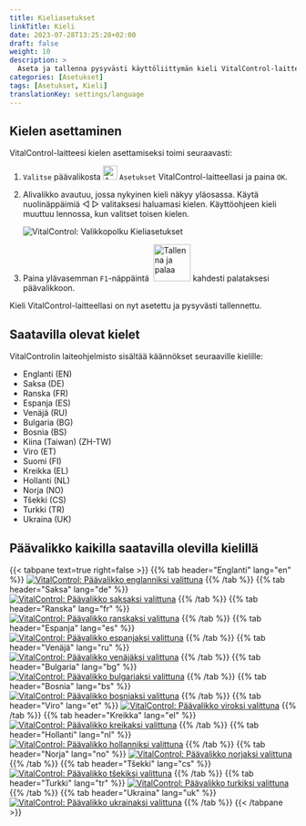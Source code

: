 ```yaml
---
title: Kieliasetukset
linkTitle: Kieli
date: 2023-07-28T13:25:28+02:00
draft: false
weight: 10
description: >
  Aseta ja tallenna pysyvästi käyttöliittymän kieli VitalControl-laitteellasi.
categories: [Asetukset]
tags: [Asetukset, Kieli]
translationKey: settings/language
---
```

## Kielen asettaminen

VitalControl-laitteesi kielen asettamiseksi toimi seuraavasti:

1. `Valitse` päävalikosta <img src="/icons/gear.svg" width="25" align="bottom" alt="Asetukset" /> `Asetukset` VitalControl-laitteellasi ja paina `OK`.

1. Alivalikko avautuu, jossa nykyinen kieli näkyy yläosassa. Käytä nuolinäppäimiä ◁ ▷ valitaksesi haluamasi kielen. Käyttöohjeen kieli muuttuu lennossa, kun valitset toisen kielen.

   ![VitalControl: Valikkopolku Kieliasetukset](../images/select-lang.png "Kielen asettaminen")

1. Paina ylävasemman `F1`-näppäintä &nbsp;<img src="/icons/footer/save_exit.svg" width="65" align="bottom" alt="Tallenna ja palaa" /> kahdesti palataksesi päävalikkoon.

Kieli VitalControl-laitteellasi on nyt asetettu ja pysyvästi tallennettu.

## Saatavilla olevat kielet

VitalControlin laiteohjelmisto sisältää käännökset seuraaville kielille:

- Englanti (EN)
- Saksa (DE)
- Ranska (FR)
- Espanja (ES)
- Venäjä (RU)
- Bulgaria (BG)
- Bosnia (BS)
- Kiina (Taiwan)  (ZH-TW)
- Viro (ET)
- Suomi (FI)
- Kreikka (EL)
- Hollanti (NL)
- Norja (NO)
- Tšekki (CS)
- Turkki (TR)
- Ukraina (UK)

## Päävalikko kaikilla saatavilla olevilla kielillä

{{< tabpane text=true right=false >}}
  {{% tab header="Englanti" lang="en" %}}
[![VitalControl: Päävalikko englanniksi valittuna](/images/homescreen/english.png "Päävalikko Englanti")](/en/demo/ "Demo app VitalControl (EN)")
  {{% /tab %}}
  {{% tab header="Saksa" lang="de" %}}
[![VitalControl: Päävalikko saksaksi valittuna](/images/homescreen/german.png "Päävalikko Saksa")](/demo/ "Demo app VitalControl (DE)")
  {{% /tab %}}
  {{% tab header="Ranska" lang="fr" %}}
[![VitalControl: Päävalikko ranskaksi valittuna](/images/homescreen/french.png "Päävalikko Ranska")](/fr/demo/ "Demo app VitalControl (FR)")
  {{% /tab %}}
  {{% tab header="Espanja" lang="es" %}}
[![VitalControl: Päävalikko espanjaksi valittuna](/images/homescreen/spanish.png "Päävalikko Espanja")](/es/demo/ "Demo app VitalControl (ES)")
  {{% /tab %}}
  {{% tab header="Venäjä" lang="ru" %}}
[![VitalControl: Päävalikko venäjäksi valittuna](/images/homescreen/russian.png "Päävalikko Venäjä")](/ru/demo/ "Demo app VitalControl (RU)")
  {{% /tab %}}
  {{% tab header="Bulgaria" lang="bg" %}}
[![VitalControl: Päävalikko bulgariaksi valittuna](/images/homescreen/bulgarian.png "Päävalikko Bulgaria")](/bg/demo/ "Demo app VitalControl (BG)")
  {{% /tab %}}
  {{% tab header="Bosnia" lang="bs" %}}
[![VitalControl: Päävalikko bosniaksi valittuna](/images/homescreen/bosnian.png "Päävalikko Bosnia")](/bs/demo/ "Demo app VitalControl (BS)")
  {{% /tab %}}
  {{% tab header="Viro" lang="et" %}}
[![VitalControl: Päävalikko viroksi valittuna](/images/homescreen/estonian.png "Päävalikko Viro")](/et/demo/ "Demo app VitalControl (ET)")
  {{% /tab %}}
  {{% tab header="Kreikka" lang="el" %}}
[![VitalControl: Päävalikko kreikaksi valittuna](/images/homescreen/greek.png "Päävalikko Kreikka")](/el/demo/ "Demo app VitalControl (EL)")
  {{% /tab %}}
  {{% tab header="Hollanti" lang="nl" %}}
[![VitalControl: Päävalikko hollanniksi valittuna](/images/homescreen/dutch.png "Päävalikko Hollanti")](/nl/demo/ "Demo app VitalControl (NL)")
  {{% /tab %}}
  {{% tab header="Norja" lang="no" %}}
[![VitalControl: Päävalikko norjaksi valittuna](/images/homescreen/norwegian.png "Päävalikko Norja")](/no/demo/ "Demo app VitalControl (NO)")
  {{% /tab %}}
  {{% tab header="Tšekki" lang="cs" %}}
[![VitalControl: Päävalikko tšekiksi valittuna](/images/homescreen/czech.png "Päävalikko Tšekki")](/cs/demo/ "Demo app VitalControl (CS)")
  {{% /tab %}}
  {{% tab header="Turkki" lang="tr" %}}
[![VitalControl: Päävalikko turkiksi valittuna](/images/homescreen/turkish.png "Päävalikko Turkki")](/tr/demo/ "Demo app VitalControl (TR)")
  {{% /tab %}}
  {{% tab header="Ukraina" lang="uk" %}}
[![VitalControl: Päävalikko ukrainaksi valittuna](/images/homescreen/ukrainian.png "Päävalikko Ukraina")](/uk/demo/ "Demo app VitalControl (UK)")
  {{% /tab %}}
{{< /tabpane >}}

